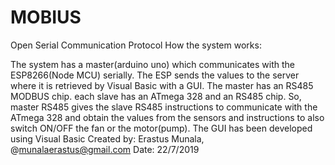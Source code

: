 # MOBIUS
Open Serial Communication Protocol
How the system works:

The system has a master(arduino uno) which communicates with the ESP8266(Node MCU) serially. 
The ESP sends the values to the server where it is retrieved by Visual Basic with a GUI. 
The master has an RS485 MODBUS chip. each slave has an ATmega 328 and an RS485 chip. 
So, master RS485 gives the slave RS485 instructions to communicate with the ATmega 328 and obtain the values from the sensors and instructions to also switch ON/OFF the fan or the motor(pump).
The GUI has been developed using Visual Basic
Created by: Erastus Munala, @munalaerastus@gmail.com
Date: 22/7/2019
